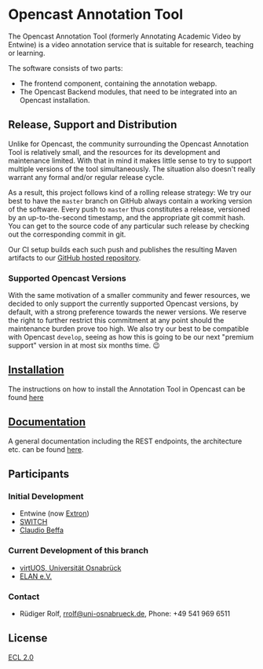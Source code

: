 # Opencast Annotation Tool

The Opencast Annotation Tool (formerly Annotating Academic Video by Entwine)
is a video annotation service that is suitable for research, teaching or learning.

The software consists of two parts:

* The frontend component, containing the annotation webapp.
* The Opencast Backend modules, that need to be integrated into an Opencast installation.

## Release, Support and Distribution

Unlike for Opencast, the community surrounding the Opencast Annotation Tool is relatively small,
and the resources for its development and maintenance limited.
With that in mind it makes little sense
to try to support multiple versions of the tool simultaneously.
The situation also doesn't really warrant any formal and/or regular release cycle.

As a result, this project follows kind of a rolling release strategy:
We try our best to have the `master` branch on GitHub
always contain a working version of the software.
Every push to `master` thus constitutes a release,
versioned by an up-to-the-second timestamp,
and the appropriate git commit hash.
You can get to the source code of any particular such release
by checking out the corresponding commit in git.

Our CI setup builds each such push
and publishes the resulting Maven artifacts
to our [GitHub hosted repository](https://github.com/opencast/annotation-tool/raw/m2).

### Supported Opencast Versions

With the same motivation of a smaller community and fewer resources,
we decided to only support the currently supported Opencast versions, by default,
with a strong preference towards the newer versions.
We reserve the right to further restrict this commitment at any point
should the maintenance burden prove too high.
We also try our best to be compatible with Opencast `develop`,
seeing as how this is going to be our next "premium support" version
in at most six months time. 😉

## [Installation](documentation/Installation.md)
The instructions on how to install the Annotation Tool in Opencast can be found [here](documentation/Installation.md)

## [Documentation](documentation/Home.md)
A general documentation including the REST endpoints, the architecture etc. can be found [here](documentation/Home.md).

## Participants

### Initial Development
* Entwine (now [Extron](https://www.extron.com/))
* [SWITCH](https://www.switch.ch/)
* [Claudio Beffa](https://www.beffa.ch/)

### Current Development of this branch
* [virtUOS, Universität Osnabrück](https://www.virtuos.uni-osnabrueck.de)
* [ELAN e.V.](https://elan-ev.de)

### Contact
* Rüdiger Rolf, [rrolf@uni-osnabrueck.de](mailto:rrolf@uni-osnabrueck.de), Phone: +49 541 969 6511

## License
[ECL 2.0](https://opensource.org/licenses/ECL-2.0)
